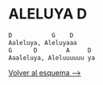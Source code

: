 # ALELUYA D

```bash
D           G    D
Aaleluya, Aleluyaaa
G      D        A     D
Aaaleluya, Aleluuuuuu ya

```
[Volver al esquema -->](../quince_anios.md)
